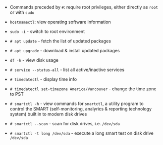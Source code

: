 - Commands preceded by `#`: require root privileges, either directly as `root` or with `sudo`
- `hostnamectl`: view operating software information

- `sudo -i` - switch to root environment 
- `# apt update` - fetch the list of updated packages
- `# apt upgrade` - download & install updated packages
- `df -h` - view disk usage

- `# service --status-all` - list all active/inactive services
- `# timedatectl` - display time info
- `# timedatectl set-timezone America/Vancouver` - change the time zone to PST

- `# smartctl -h` - view commands for `smartctl`, a utility program to control the SMART (self-monitoring, analyrics & reporting technology system) built in to modern disk drives
- `# smartctl --scan` - scan for disk drives, i.e. `/dev/sda`
- `# smartctl -t long /dev/sda` - execute a long smart test on disk drive `/dev/sda`
